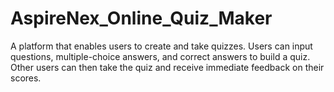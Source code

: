 # AspireNex_Online_Quiz_Maker
A platform that enables users to create and take quizzes. Users can input questions, multiple-choice answers, and correct answers to build a quiz. Other users can then take the quiz and receive immediate feedback on their scores.
